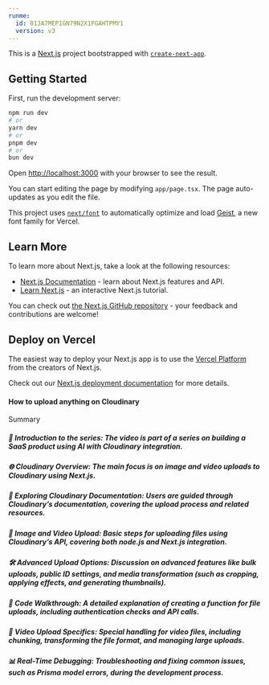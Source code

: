 ```yaml
---
runme:
  id: 01JA7MEP1GN79N2X1FGAHTPMY1
  version: v3
---
```


This is a [Next.js](https://nextjs.org) project bootstrapped with [`create-next-app`](https://nextjs.org/docs/app/api-reference/cli/create-next-app).

## Getting Started

First, run the development server:

```bash {"id":"01JA7MEP1GN79N2X1FG842762G"}
npm run dev
# or
yarn dev
# or
pnpm dev
# or
bun dev
```

Open [http://localhost:3000](http://localhost:3000) with your browser to see the result.

You can start editing the page by modifying `app/page.tsx`. The page auto-updates as you edit the file.

This project uses [`next/font`](https://nextjs.org/docs/app/building-your-application/optimizing/fonts) to automatically optimize and load [Geist](https://vercel.com/font), a new font family for Vercel.

## Learn More

To learn more about Next.js, take a look at the following resources:

- [Next.js Documentation](https://nextjs.org/docs) - learn about Next.js features and API.
- [Learn Next.js](https://nextjs.org/learn) - an interactive Next.js tutorial.

You can check out [the Next.js GitHub repository](https://github.com/vercel/next.js) - your feedback and contributions are welcome!

## Deploy on Vercel

The easiest way to deploy your Next.js app is to use the [Vercel Platform](https://vercel.com/new?utm_medium=default-template&filter=next.js&utm_source=create-next-app&utm_campaign=create-next-app-readme) from the creators of Next.js.

Check out our [Next.js deployment documentation](https://nextjs.org/docs/app/building-your-application/deploying) for more details.

#### How to upload anything on Cloudinary

Summary
##### 🚀 Introduction to the series: The video is part of a series on building a SaaS product using AI with Cloudinary integration.
##### 🌐 Cloudinary Overview: The main focus is on image and video uploads to Cloudinary using Next.js.
##### 📄 Exploring Cloudinary Documentation: Users are guided through Cloudinary’s documentation, covering the upload process and related resources.
##### 🔄 Image and Video Upload: Basic steps for uploading files using Cloudinary’s API, covering both node.js and Next.js integration.
##### 🛠️ Advanced Upload Options: Discussion on advanced features like bulk uploads, public ID settings, and media transformation (such as cropping, applying effects, and generating thumbnails).
##### 📝 Code Walkthrough: A detailed explanation of creating a function for file uploads, including authentication checks and API calls.
##### 🎥 Video Upload Specifics: Special handling for video files, including chunking, transforming the file format, and managing large uploads.
##### 📊 Real-Time Debugging: Troubleshooting and fixing common issues, such as Prisma model errors, during the development process.
